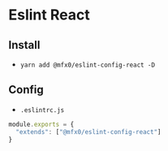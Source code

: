 # Eslint React

## Install
+ `yarn add @mfx0/eslint-config-react -D`

## Config
+ `.eslintrc.js`
```js
module.exports = {
  "extends": ["@mfx0/eslint-config-react"]
}
```
